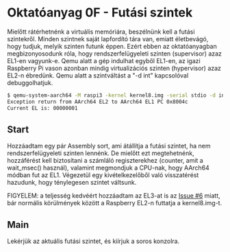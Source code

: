 Oktatóanyag 0F - Futási szintek
===============================

Mielőtt rátérhetnénk a virtuális memóriára, beszélnünk kell a futási szintekről. Minden szintnek saját
lapfordító tára van, emiatt életbevágó, hogy tudjuk, melyik szinten futunk éppen. Ezért ebben az oktatóanyagban
megbizonyosodunk róla, hogy rendszerfelügyeleti szinten (supervisor) azaz EL1-en vagyunk-e. Qemu alatt a gép
indulhat egyből EL1-en, az igazi Raspberry Pi vason azonban mindig virtualizációs szinten (hypervisor) azaz EL2-n
ébredünk. Qemu alatt a szintváltást a "-d int" kapcsolóval debuggolhatjuk.

```sh
$ qemu-system-aarch64 -M raspi3 -kernel kernel8.img -serial stdio -d int
Exception return from AArch64 EL2 to AArch64 EL1 PC 0x8004c
Current EL is: 00000001
```

Start
-----

Hozzáadtam egy pár Assembly sort, ami átállítja a futási szintet, ha nem rendszerfelügyeleti szinten lennénk.
De mielőtt ezt megtehetnénk, hozzáférést kell biztosítani a számláló regiszterekhez (counter, amit a wait_msec()
használ), valamint megmondjuk a CPU-nak, hogy AArch64 módban fut az EL1. Végezetül egy kivételkezelőből való
visszatérést hazudunk, hogy ténylegesen szintet váltsunk.

FIGYELEM: a teljesség kedvéért hozzáadtam az EL3-at is az [Issue #6](https://github.com/bztsrc/raspi3-tutorial/issues/6)
miatt, bár normális körülmények között a Raspberry EL2-n futtatja a kernel8.img-t.

Main
----

Lekérjük az aktuális futási szintet, és kiírjuk a soros konzolra.
